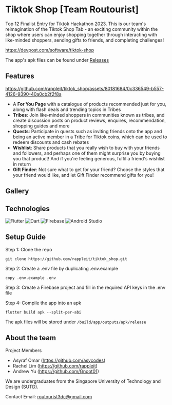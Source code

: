 # Tiktok Shop [Team Routourist]

Top 12 Finalist Entry for Tiktok Hackathon 2023. This is our team's reimagination of the Tiktok Shop Tab - an exciting community within the shop where users can enjoy shopping together through interacting with like-minded shoppers, sending gifts to friends, and completing challenges!

https://devpost.com/software/tiktok-shop


The app's apk files can be found under [Releases](https://github.com/rappleit/tiktok_shop/releases)

## Features


https://github.com/rappleit/tiktok_shop/assets/80181684/0c336549-b557-4126-9390-40a0cb2f2f8a

-   A **For You Page** with a catalogue of products recommended just for you, along with flash deals and trending topics in Tribes
-   **Tribes**: Join like-minded shoppers in communities known as tribes, and create discussion posts on product reviews, enquires, recommendation, shopping guides and more
-   **Quests**: Participate in quests such as inviting friends onto the app and being an active member in a Tribe for Tiktok coins, which can be used to redeem discounts and cash rebates
-   **Wishlist**: Share products that you really wish to buy with your friends and followers, and perhaps one of them might surprise you by buying you that product! And if you're feeling generous, fulfil a friend's wishlist in return
-   **Gift Finder**: Not sure what to get for your friend? Choose the styles that your friend would like, and let Gift Finder recommend gifts for you!

## Gallery


## Technologies 

![Flutter](https://img.shields.io/badge/Flutter-%2302569B.svg?style=for-the-badge&logo=Flutter&logoColor=white) ![Dart](https://img.shields.io/badge/dart-%230175C2.svg?style=for-the-badge&logo=dart&logoColor=white) ![Firebase](https://img.shields.io/badge/firebase-%23039BE5.svg?style=for-the-badge&logo=firebase) ![Android Studio](https://img.shields.io/badge/Android%20Studio-3DDC84.svg?style=for-the-badge&logo=android-studio&logoColor=white)

## Setup Guide

Step 1: Clone the repo

```
git clone https://github.com/rappleit/tiktok_shop.git
```

Step 2: Create a .env file by duplicating .env.example

```
copy .env.example .env
```

Step 3: Create a Firebase project and fill in the required API keys in the .env file

Step 4: Compile the app into an apk

```
flutter build apk --split-per-abi
```

The apk files will be stored under `/build/app/outputs/apk/release`

## About the team

Project Members

-   Asyraf Omar (https://github.com/asycodes)
-   Rachel Lim (https://github.com/rappleit)
-   Andrew Yu (https://github.com/Gnoot01)

We are undergraduates from the Singapore University of Technology and Design (SUTD).

Contact
Email: routourist3dc@gmail.com
